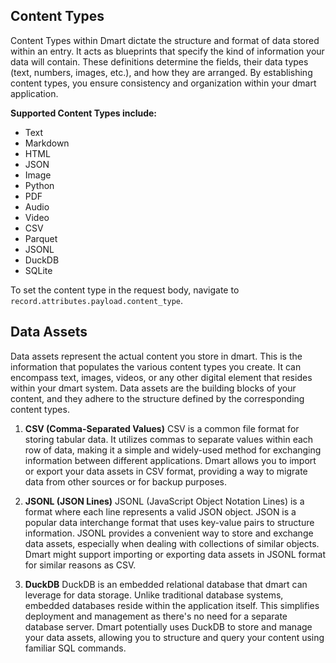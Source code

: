 ## **Content Types**

Content Types within Dmart dictate the structure and format of data stored within an entry. It acts as blueprints that specify the kind of information your data will contain. These definitions determine the fields, their data types (text, numbers, images, etc.), and how they are arranged. By establishing content types, you ensure consistency and organization within your dmart application.

**Supported Content Types include:**

- Text
- Markdown
- HTML
- JSON
- Image
- Python
- PDF
- Audio
- Video
- CSV
- Parquet
- JSONL
- DuckDB
- SQLite

To set the content type in the request body, navigate to `record.attributes.payload.content_type`.

## **Data Assets**

Data assets represent the actual content you store in dmart. This is the information that populates the various content types you create. It can encompass text, images, videos, or any other digital element that resides within your dmart system. Data assets are the building blocks of your content, and they adhere to the structure defined by the corresponding content types.

1.  **CSV (Comma-Separated Values)**
    CSV is a common file format for storing tabular data. It utilizes
    commas to separate values within each row of data, making it a simple
    and widely-used method for exchanging information between different
    applications. Dmart allows you to import or export your data assets
    in CSV format, providing a way to migrate data from other sources or
    for backup purposes.

1.  **JSONL (JSON Lines)**
    JSONL (JavaScript Object Notation Lines) is a format where each line
    represents a valid JSON object. JSON is a popular data interchange
    format that uses key-value pairs to structure information. JSONL
    provides a convenient way to store and exchange data assets,
    especially when dealing with collections of similar objects. Dmart
    might support importing or exporting data assets in JSONL format for
    similar reasons as CSV.

1.  **DuckDB**
    DuckDB is an embedded relational database that dmart can leverage
    for data storage. Unlike traditional database systems, embedded
    databases reside within the application itself. This simplifies
    deployment and management as there's no need for a separate database
    server. Dmart potentially uses DuckDB to store and manage your data
    assets, allowing you to structure and query your content using
    familiar SQL commands.
